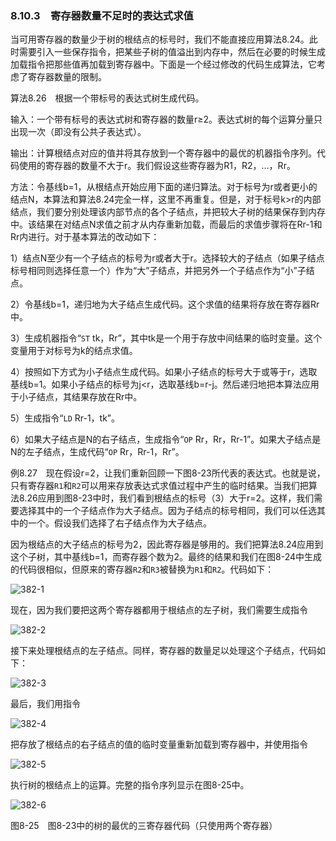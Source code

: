 ### 8.10.3　寄存器数量不足时的表达式求值

当可用寄存器的数量少于树的根结点的标号时，我们不能直接应用算法8.24。此时需要引入一些保存指令，把某些子树的值溢出到内存中，然后在必要的时候生成加载指令把那些值再加载到寄存器中。下面是一个经过修改的代码生成算法，它考虑了寄存器数量的限制。

算法8.26　根据一个带标号的表达式树生成代码。

输入：一个带有标号的表达式树和寄存器的数量r≥2。表达式树的每个运算分量只出现一次（即没有公共子表达式）。

输出：计算根结点对应的值并将其存放到一个寄存器中的最优的机器指令序列。代码使用的寄存器的数量不大于r。我们假设这些寄存器为R1，R2，…，Rr。

方法：令基线b=1，从根结点开始应用下面的递归算法。对于标号为r或者更小的结点N，本算法和算法8.24完全一样，这里不再重复。但是，对于标号k>r的内部结点，我们要分别处理该内部节点的各个子结点，并把较大子树的结果保存到内存中。该结果在对结点N求值之前才从内存重新加载，而最后的求值步骤将在Rr-1和Rr内进行。对于基本算法的改动如下：

1）结点N至少有一个子结点的标号为r或者大于r。选择较大的子结点（如果子结点标号相同则选择任意一个）作为“大”子结点，并把另外一个子结点作为“小”子结点。

2）令基线b=1，递归地为大子结点生成代码。这个求值的结果将存放在寄存器Rr中。

3）生成机器指令“`ST` tk，Rr”，其中tk是一个用于存放中间结果的临时变量。这个变量用于对标号为k的结点求值。

4）按照如下方式为小子结点生成代码。如果小子结点的标号大于或等于r，选取基线b=1。如果小子结点的标号为j<r，选取基线b=r-j。然后递归地把本算法应用于小子结点，其结果存放在Rr中。

5）生成指令“`LD` Rr-1，tk”。

6）如果大子结点是N的右子结点，生成指令“`OP` Rr，Rr，Rr-1”。如果大子结点是N的左子结点，生成代码“`OP` Rr，Rr-1，Rr”。

例8.27　现在假设r=2，让我们重新回顾一下图8-23所代表的表达式。也就是说，只有寄存器`R1`和`R2`可以用来存放表达式求值过程中产生的临时结果。当我们把算法8.26应用到图8-23中时，我们看到根结点的标号（3）大于r=2。这样，我们需要选择其中的一个子结点作为大子结点。因为子结点的标号相同，我们可以任选其中的一个。假设我们选择了右子结点作为大子结点。

因为根结点的大子结点的标号为2，因此寄存器是够用的。我们把算法8.24应用到这个子树，其中基线b=1，而寄存器个数为2。最终的结果和我们在图8-24中生成的代码很相似，但原来的寄存器`R2`和`R3`被替换为`R1`和`R2`。代码如下：

![382-1](../Images/image04620.jpeg)

现在，因为我们要把这两个寄存器都用于根结点的左子树，我们需要生成指令

![382-2](../Images/image04621.jpeg)

接下来处理根结点的左子结点。同样，寄存器的数量足以处理这个子结点，代码如下：

![382-3](../Images/image04622.jpeg)

最后，我们用指令

![382-4](../Images/image04623.jpeg)

把存放了根结点的右子结点的值的临时变量重新加载到寄存器中，并使用指令

![382-5](../Images/image04624.jpeg)

执行树的根结点上的运算。完整的指令序列显示在图8-25中。

![382-6](../Images/image04625.jpeg)

图8-25　图8-23中的树的最优的三寄存器代码（只使用两个寄存器）